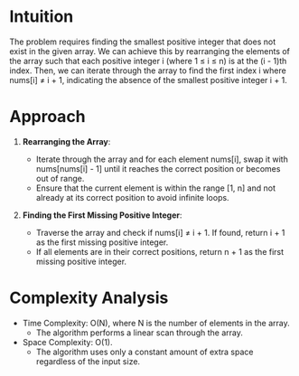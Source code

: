 # Intuition
The problem requires finding the smallest positive integer that does not exist in the given array. We can achieve this by rearranging the elements of the array such that each positive integer i (where 1 ≤ i ≤ n) is at the (i - 1)th index. Then, we can iterate through the array to find the first index i where nums[i] ≠ i + 1, indicating the absence of the smallest positive integer i + 1.

# Approach
1. **Rearranging the Array**:
   - Iterate through the array and for each element nums[i], swap it with nums[nums[i] - 1] until it reaches the correct position or becomes out of range.
   - Ensure that the current element is within the range [1, n] and not already at its correct position to avoid infinite loops.

2. **Finding the First Missing Positive Integer**:
   - Traverse the array and check if nums[i] ≠ i + 1. If found, return i + 1 as the first missing positive integer.
   - If all elements are in their correct positions, return n + 1 as the first missing positive integer.

# Complexity Analysis
- Time Complexity: O(N), where N is the number of elements in the array.
  - The algorithm performs a linear scan through the array.
- Space Complexity: O(1).
  - The algorithm uses only a constant amount of extra space regardless of the input size.
